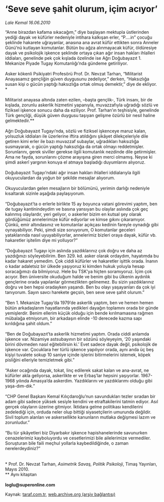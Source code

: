 # ‘Seve seve şahit olurum, içim acıyor’

*Lale Kemal 16.06.2010*

<div class="yazi">“Anne birazdan kafama sıkacağım,” diye başlayan mektupla üstlerinden yediği dayak ve küfürler nedeniyle intihara kalkışan erler, “P....in” çocuğu şeklinde hakarete uğrayanlar, anasına ana avrat küfür ettikten sonra Anneler Günü’nü kutlayan komutanlar. Bütün bu ağza alınmayacak küfür, öldüresiye dayak ve psikolojik işkence şeklinde ortaya çıkan ağır insan hakları ihlalleri iddiaları, genelinde pek çok kışlada özelinde ise Ağrı Doğubayazıt 1. Mekanize Piyade Tugay Komutanlığı’nda gündeme getiriliyor. <br/><br/>Asker kökenli Psikiyatri Profesörü Prof. Dr. Nevzat Tarhan, “Militarist Anayasamız gençliğin güven duygusunu zedeliyor,” derken, “Haksızlığa susan kişi o gücün yaptığı haksızlığa ortak olmuş demektir,” diye de ekliyor. * <br/><br/>Militarist anayasa altında zaten ezilen, –başta gençlik-, Türk insanı, bir de kışlada, zorunlu askerlik hizmetini yapanıyla, muvazzafıyla uğradığı sözlü ve fiziksel işkence sonucu daha da eziliyor. Prof. Tarhan’ın teşhisiyle, genelinde Türk gençliği, düşük güven duygusu taşıyan gelişme özürlü bir nesil haline gelmektedir.** <br/><br/>Ağrı Doğubayazıt Tugayı’nda, sözlü ve fiziksel işkenceye maruz kalan, yolsuzluk iddiaları ile üzerlerine iftira atıldığını şikâyet dilekçeleriyle dile getiren kimi erler ile bazı muvazzaf subaylar, uğradıkları haksızlığa susmayarak, o gücün yaptığı haksızlığa da ortak olmayı reddetmişler. Sorunlarını, gerek siviller gerekse ilgili komutanlık nezdinde dile getirmişler. Ama ne fayda, sorunlarını çözme arayışına giren merci olmamış. Neyse ki şimdi askerî yargının konuya el atmaya başladığı duyumlarını alıyoruz. <br/><br/>Doğubayazıt Tugayı’ndaki ağır insan hakları ihlalleri iddialarıyla ilgili okuyuculardan da yoğun bir şekilde mesajlar alıyorum. <br/><br/>Okuyuculardan gelen mesajların bir bölümünü, yerimin darlığı nedeniyle kısaltarak sizinle aşağıda paylaşıyorum. <br/><br/>“Doğubayazıt’ta o erlerle birlikte 15 ay boyunca vatani görevimi yaptım, ben de tugay kantinindeydim ve basına yansıyan bu olaylar aslında çok geç kalınmış olaylardır, yeri geliyor, o askerler bizim en kutsal şey olarak gördüğümüz annelerimize küfür ediyorlar ve kimse gıkını çıkaramıyor. Çünkü, emir altındasınız ve komutanlar açıkçası kedinin fareyle oynadığı gibi oynayabiliyor. Peki, şimdi size soruyorum, O komutanlar geceleri yataklarında nasıl uyuyabiliyorlar, annelerimiz bizleri oraya dayak, küfür vb. hakaretler işitelim diye mi yolluyor?” <br/><br/>“Doğubayazıt Tugayı için aslında yazdıklarınız çok doğru ve daha az yazdığınızı söyleyebilirim. Ben 329. kd. asker olarak ordaydım, hayatımda bu kadar hakaret yemedim. Çok ciddi küfürler ve hakaretler işittik orada. İnanın o kadar adaletsiz bir ülkede yaşıyoruz ki kimden hukuk yoluyla hesap soracağımızı da bilmiyoruz. Hele bu TSK’ya hiçten soramıyoruz. İçim çok acıyor. Ben üniversite okuduğum halde ve benim gibi bu ülkenin aydınlık gençlerine orada yapılanlar görmezlikten gelinemez. Bu sizin yazdıklarınız doğru ve ben hepsi oradayken yaşandı. Ben bu olayı yaşayanları da çok iyi tanıyorum. Sayın savcı harekete geçsin, ben seve seve şahit olurum.” <br/><br/>“Ben 1. Mekanize Tugay’da 1979’de askerlik yaptım, ben ve hemen hemen bütün arkadaşlarım hayatlarında yedikleri dayağın toplamını orada bir günde yemişlerdir. Benim ellerim küçük olduğu için bende kırılmamasına rağmen mübalağa etmiyorum, bir arkadaşın elinde -10 derecede kazma sapı kırıldığına şahit oldum.” <br/><br/>“Ben de Doğubayazıt’ta askerlik hizmetimi yaptım. Orada ciddi anlamda işkence var. Nizamiye astsubayının bir sözünü söyleyeyim, ‘20 yaşındaki birini dövmeden nasıl eğitebilirsin ki.’ Evet sadece dayak değil, psikolojik de işkence var. Çocuklara her türlü işkence yapılıyor orada, aynı anda üç beş kişiyi tuvalete sokup 10 saniye içinde işlerini bitirmelerini istemek, köpek pisliğini elleriyle temizletmek gibi.” <br/><br/>“Asker ocağında dayak, tokat, linç edilerek sakat kalan ve ana-avrat, ne küfürler akla geliyorsa, askerlikte er ve Erbaş’lar hepsini yaşıyorlar. 1967-1968 yılında Amasya’da askerdim. Yazdıklarını ve yazdıklarımı olduğu gibi yaşa-dım-dık.” <br/><br/>“CHP Genel Başkanı Kemal Kılıçdaroğlu’nun savundukları tezler sıradan bir adam gibi sadece yüksek sesiyle kendini ve etraftakilerini tatmin ediyor. Asıl gerçek olayların üzerine gitmiyor. İktidara gelme politikası kendilerini zedelediği için, orduda neler olup bittiği siyasetçilerin umurunda değildir. Sivil toplum alanları ve askersellikte kanunların mutlaka değişmesi lazım ve zorunludur.” <br/><br/>“Bu tür şikâyetleri biz Diyarbakır işkence hapishanelerinde savunurken cenazelerimiz kayboluyordu ve cesetlerimizi bile ailelerimize vermediler. Soruşturan bile faili meçhul yollarla kaybedildiğinde, o zaman nerelerdeydiniz?”<br/><br/><br/>* Prof. Dr. Nevzat Tarhan, <i>Asimetrik Savaş, Politik Psikoloji</i>, Timaş Yayınları, Mayıs 2010. <br/>** Aynı kitaptan<b><br/><br/>loglu@superonline.com</b></div>

Kaynak: [taraf.com.tr](http://www.taraf.com.tr:80/lale-kemal/makale-seve-seve-sahit-olurum-icim-aciyor.htm), [web.archive.org (arşiv bağlantısı)](http://web.archive.org/web/20100619062922/http://www.taraf.com.tr:80/lale-kemal/makale-seve-seve-sahit-olurum-icim-aciyor.htm)
